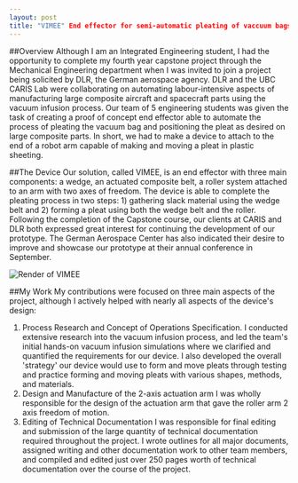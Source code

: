```yaml
---
layout: post
title: "VIMEE" End effector for semi-automatic pleating of vaccuum bags on large composite parts: MECH Capstone Project.
---
```


##Overview
Although I am an Integrated Engineering student, I had the opportunity to complete my fourth year capstone project through the Mechanical Engineering department when I was invited to join a project being solicited by DLR, the German aerospace agency. DLR and the UBC CARIS Lab were collaborating on automating labour-intensive aspects of manufacturing large composite aircraft and spacecraft parts using the vacuum infusion process. Our team of 5 engineering students was given the task of creating a proof of concept end effector able to automate the process of pleating the vacuum bag and positioning the pleat as desired on large composite parts. In short, we had to make a device to attach to the end of a robot arm capable of making and moving a pleat in plastic sheeting. 

##The Device
Our solution, called VIMEE, is an end effector with three main components: a wedge, an actuated composite belt, a roller system attached to an arm with two axes of freedom. The device is able to complete the pleating process in two steps: 1) gathering slack material using the wedge belt and 2) forming a pleat using both the wedge belt and the roller. Following the completion of the Capstone course, our clients at CARIS and DLR both expressed great interest for continuing the development of our prototype. The German Aerospace Center has also indicated their desire to improve and showcase our prototype at their annual conference in September. 


![Render of VIMEE](jorenj.github.io/images/VIMEE/Render_three.png "Render of VIMEE")

##My Work
My contributions were focused on three main aspects of the project, although I actively helped with nearly all aspects of the device's design:
1. Process Research and Concept of Operations Specification.
I conducted extensive research into the vacuum infusion process, and led the team's initial hands-on vacuum infusion simulations where we clarified and quantified the requirements for our device. I also developed the overall 'strategy' our device would use to form and move pleats through testing and practice forming and moving pleats with various shapes, methods, and materials. 
2. Design and Manufacture of the 2-axis actuation arm
I was wholly responsible for the design of the actuation arm that gave the roller arm 2 axis freedom of motion. 
3. Editing of Technical Documentation
I was responsible for final editing and submission of the large quantity of technical documentation required throughout the project. I wrote outlines for all major documents, assigned writing and other documentation work to other team members, and compiled and edited just over 250 pages worth of technical documentation over the course of the project. 

